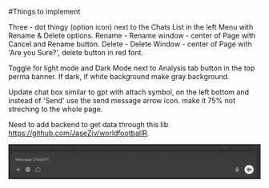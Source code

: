 #Things to implement

Three - dot thingy (option icon) next to the Chats List in the left Menu with Rename & Delete options.
    Rename - Rename window - center of Page with Cancel and Rename button.
    Delete - Delete Window - center of Page with 'Are you Sure?', delete button in red font.

Toggle for light mode and Dark Mode next to Analysis tab button in the top perma banner. If dark, if white background make gray background.

Update chat box similar to gpt with attach symbol, on the left bottom and instead of 'Send' use the send message arrow icon. make it 75% not streching to the whole page.

Need to add backend to get data through this lib https://github.com/JaseZiv/worldfootballR.

![Description](Images/chatgpt-chat-window.png)

